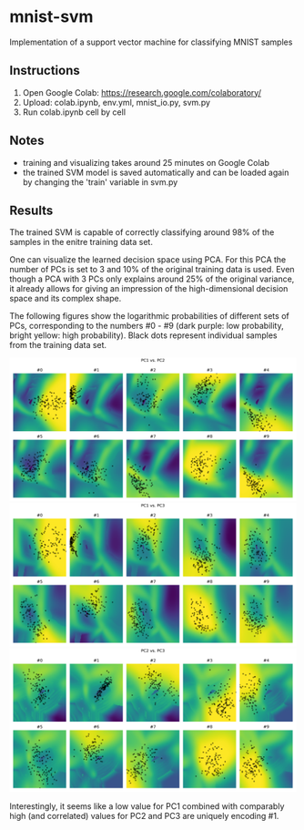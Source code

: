 # mnist-svm
Implementation of a support vector machine for classifying MNIST samples

## Instructions
1. Open Google Colab: https://research.google.com/colaboratory/
2. Upload: colab.ipynb, env.yml, mnist_io.py, svm.py
3. Run colab.ipynb cell by cell

## Notes
- training and visualizing takes around 25 minutes on Google Colab
- the trained SVM model is saved automatically and can be loaded again by changing the 'train' variable in svm.py

## Results
The trained SVM is capable of correctly classifying around 98% of the samples in the enitre training data set.

One can visualize the learned decision space using PCA.
For this PCA the number of PCs is set to 3 and 10% of the original training data is used.
Even though a PCA with 3 PCs only explains around 25% of the original variance, it already allows for giving an impression of the high-dimensional decision space and its complex shape.

The following figures show the logarithmic probabilities of different sets of PCs, corresponding to the numbers #0 - #9 (dark purple: low probability, bright yellow: high probability).
Black dots represent individual samples from the training data set.

![alt text](https://github.com/arnemonsees/mnist-svm/blob/master/pc1_vs_pc2.png)
![alt text](https://github.com/arnemonsees/mnist-svm/blob/master/pc1_vs_pc3.png)
![alt text](https://github.com/arnemonsees/mnist-svm/blob/master/pc2_vs_pc3.png)

Interestingly, it seems like a low value for PC1 combined with comparably high (and correlated) values for PC2 and PC3 are uniquely encoding #1. 
